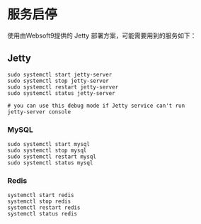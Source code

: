 # 服务启停

使用由Websoft9提供的 Jetty 部署方案，可能需要用到的服务如下：

## Jetty

```shell
sudo systemctl start jetty-server
sudo systemctl stop jetty-server
sudo systemctl restart jetty-server
sudo systemctl status jetty-server

# you can use this debug mode if Jetty service can't run
jetty-server console
```

### MySQL

```shell
sudo systemctl start mysql
sudo systemctl stop mysql
sudo systemctl restart mysql
sudo systemctl status mysql
```

### Redis

```shell
systemctl start redis
systemctl stop redis
systemctl restart redis
systemctl status redis
```
